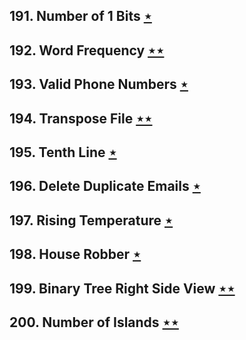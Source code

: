 ## 191. Number of 1 Bits [$\star$](https://leetcode.com/problems/number-of-1-bits)

## 192. Word Frequency [$\star\star$](https://leetcode.com/problems/word-frequency)

## 193. Valid Phone Numbers [$\star$](https://leetcode.com/problems/valid-phone-numbers)

## 194. Transpose File [$\star\star$](https://leetcode.com/problems/transpose-file)

## 195. Tenth Line [$\star$](https://leetcode.com/problems/tenth-line)

## 196. Delete Duplicate Emails [$\star$](https://leetcode.com/problems/delete-duplicate-emails)

## 197. Rising Temperature [$\star$](https://leetcode.com/problems/rising-temperature)

## 198. House Robber [$\star$](https://leetcode.com/problems/house-robber)

## 199. Binary Tree Right Side View [$\star\star$](https://leetcode.com/problems/binary-tree-right-side-view)

## 200. Number of Islands [$\star\star$](https://leetcode.com/problems/number-of-islands)

